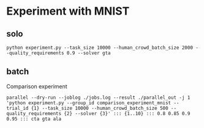# Experiment with MNIST

## solo
```
python experiment.py --task_size 10000 --human_crowd_batch_size 2000 --quality_requirements 0.9 --solver gta
```

## batch

Comparison experiment
```
parallel --dry-run --joblog ./jobs.log --result ./parallel_out -j 1 'python experiment.py --group_id comparison_experiment_mnist --trial_id {1} --task_size 10000 --human_crowd_batch_size 500 --quality_requirements {2} --solver {3}' ::: {1..10} ::: 0.8 0.85 0.9 0.95 ::: cta gta ala
```
